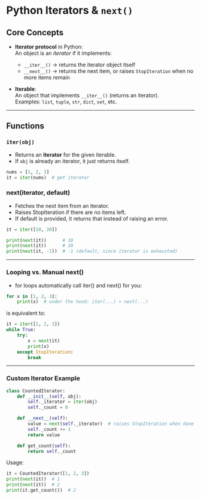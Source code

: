 # Python Iterators & `next()`

## Core Concepts

- **Iterator protocol** in Python:  
  An object is an *iterator* if it implements:
  - `__iter__()` → returns the iterator object itself
  - `__next__()` → returns the next item, or raises `StopIteration` when no more items remain

- **Iterable**:  
  An object that implements `__iter__()` (returns an iterator).  
  Examples: `list`, `tuple`, `str`, `dict`, `set`, etc.

---

## Functions

### `iter(obj)`
- Returns an **iterator** for the given iterable.  
- If `obj` is already an iterator, it just returns itself.

```python
nums = [1, 2, 3]
it = iter(nums)  # get iterator
```
### next(iterator, default)

- Fetches the next item from an iterator.
- Raises StopIteration if there are no items left.
- If default is provided, it returns that instead of raising an error.

```python
it = iter([10, 20])

print(next(it))      # 10
print(next(it))      # 20
print(next(it, -1))  # -1 (default, since iterator is exhausted)
```

---

### Looping vs. Manual next()
- for loops automatically call iter() and next() for you:

```python
for x in [1, 2, 3]:
    print(x)  # under the hood: iter(...) + next(...)
```
is equivalent to:
```python
it = iter([1, 2, 3])
while True:
    try:
        x = next(it)
        print(x)
    except StopIteration:
        break
```
---

### Custom Iterator Example
```python
class CountedIterator:
    def __init__(self, obj):
        self._iterator = iter(obj)
        self._count = 0

    def __next__(self):
        value = next(self._iterator)  # raises StopIteration when done
        self._count += 1
        return value

    def get_count(self):
        return self._count
```

Usage:

```python
it = CountedIterator([1, 2, 3])
print(next(it))  # 1
print(next(it))  # 2
print(it.get_count())  # 2
```
